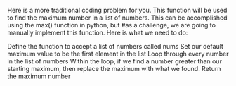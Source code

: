 Here is a more traditional coding problem for you. This function will be used to find the maximum number in a list of numbers. This can be accomplished using the max() function in python, but #as a challenge, we are going to manually implement this function. Here is what we need to do:

Define the function to accept a list of numbers called nums
Set our default maximum value to be the first element in the list
Loop through every number in the list of numbers
Within the loop, if we find a number greater than our starting maximum, then replace the maximum with what we found.
Return the maximum number